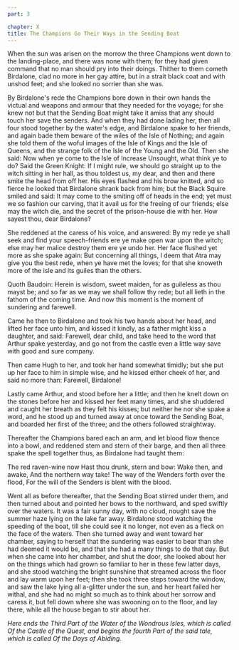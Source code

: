 ```yaml
---
part: 3

chapter: X
title: The Champions Go Their Ways in the Sending Boat
---
```


When the sun was arisen on the morrow the three Champions went down to the landing-place, and there was none with them; for they had given command that no man should pry into their doings. Thither to them cometh Birdalone, clad no more in her gay attire, but in a strait black coat and with unshod feet; and she looked no sorrier than she was.

By Birdalone's rede the Champions bore down in their own hands the victual and weapons and armour that they needed for the voyage; for she knew not but that the Sending Boat might take it amiss that any should touch her save the senders. And when they had done lading her, then all four stood together by the water's edge, and Birdalone spake to her friends, and again bade them beware of the wiles of the Isle of Nothing; and again she told them of the woful images of the Isle of Kings and the Isle of Queens, and the strange folk of the Isle of the Young and the Old. Then she said: Now when ye come to the Isle of Increase Unsought, what think ye to do? Said the Green Knight: If I might rule, we should go straight up to the witch sitting in her hall, as thou toldest us, my dear, and then and there smite the head from off her. His eyes flashed and his brow knitted, and so fierce he looked that Birdalone shrank back from him; but the Black Squire smiled and said: It may come to the smiting off of heads in the end; yet must we so fashion our carving, that it avail us for the freeing of our friends; else may the witch die, and the secret of the prison-house die with her. How sayest thou, dear Birdalone?

She reddened at the caress of his voice, and answered: By my rede ye shall seek and find your speech-friends ere ye make open war upon the witch; else may her malice destroy them ere ye undo her. Her face flushed yet more as she spake again: But concerning all things, I deem that Atra may give you the best rede, when ye have met the loves; for that she knoweth more of the isle and its guiles than the others.

Quoth Baudoin: Herein is wisdom, sweet maiden, for as guileless as thou mayst be; and so far as we may we shall follow thy rede; but all lieth in the fathom of the coming time. And now this moment is the moment of sundering and farewell.

Came he then to Birdalone and took his two hands about her head, and lifted her face unto him, and kissed it kindly, as a father might kiss a daughter, and said: Farewell, dear child, and take heed to the word that Arthur spake yesterday, and go not from the castle even a little way save with good and sure company.

Then came Hugh to her, and took her hand somewhat timidly; but she put up her face to him in simple wise, and he kissed either cheek of her, and said no more than: Farewell, Birdalone!

Lastly came Arthur, and stood before her a little; and then he knelt down on the stones before her and kissed her feet many times, and she shuddered and caught her breath as they felt his kisses; but neither he nor she spake a word, and he stood up and turned away at once toward the Sending Boat, and boarded her first of the three; and the others followed straightway.

Thereafter the Champions bared each an arm, and let blood flow thence into a bowl, and reddened stem and stern of their barge, and then all three spake the spell together thus, as Birdalone had taught them:

The red raven-wine now Hast thou drunk, stern and bow: Wake then, and awake, And the northern way take! The way of the Wenders forth over the flood, For the will of the Senders is blent with the blood.

Went all as before thereafter, that the Sending Boat stirred under them, and then turned about and pointed her bows to the northward, and sped swiftly over the waters. It was a fair sunny day, with no cloud, nought save the summer haze lying on the lake far away. Birdalone stood watching the speeding of the boat, till she could see it no longer, not even as a fleck on the face of the waters. Then she turned away and went toward her chamber, saying to herself that the sundering was easier to bear than she had deemed it would be, and that she had a many things to do that day. But when she came into her chamber, and shut the door, she looked about her on the things which had grown so familiar to her in these few latter days, and she stood watching the bright sunshine that streamed across the floor and lay warm upon her feet; then she took three steps toward the window, and saw the lake lying all a-glitter under the sun, and her heart failed her withal, and she had no might so much as to think about her sorrow and caress it, but fell down where she was swooning on to the floor, and lay there, while all the house began to stir about her.

<em>Here ends the Third Part of the Water of the Wondrous Isles, which is called Of the Castle of the Quest, and begins the fourth Part of the said tale, which is called Of the Days of Abiding.</em>

